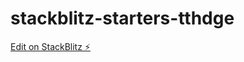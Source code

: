 # stackblitz-starters-tthdge

[Edit on StackBlitz ⚡️](https://stackblitz.com/edit/stackblitz-starters-tthdge)